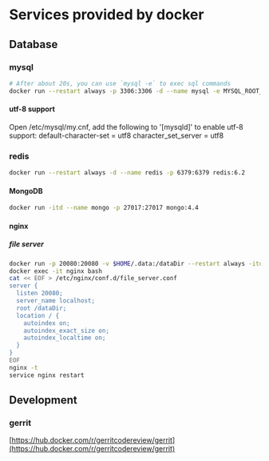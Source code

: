# Services provided by docker

## Database

### mysql
```bash
# After about 20s, you can use `mysql -e` to exec sql commands
docker run --restart always -p 3306:3306 -d --name mysql -e MYSQL_ROOT_PASSWORD=password mysql:8.0
```
#### utf-8 support

Open /etc/mysql/my.cnf, add the following to '[mysqld]' to enable utf-8 support:
default-character-set = utf8
character_set_server = utf8

### redis

```bash
docker run --restart always -d --name redis -p 6379:6379 redis:6.2
```
#### MongoDB

```bash
docker run -itd --name mongo -p 27017:27017 mongo:4.4
```

#### nginx
##### file server
```bash
docker run -p 20080:20080 -v $HOME/.data:/dataDir --restart always -itd --name nginx nginx:1.19 bash
docker exec -it nginx bash
cat << EOF > /etc/nginx/conf.d/file_server.conf                              
server {
  listen 20080;
  server_name localhost;
  root /dataDir;
  location / {
    autoindex on;
    autoindex_exact_size on;
    autoindex_localtime on;
  }
}
EOF
nginx -t
service nginx restart
```

## Development

### gerrit

[https://hub.docker.com/r/gerritcodereview/gerrit](https://hub.docker.com/r/gerritcodereview/gerrit)


